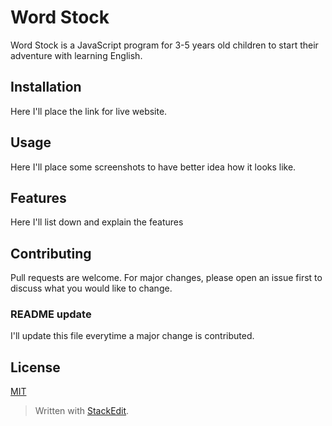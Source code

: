 # Word Stock

Word Stock is a JavaScript program for 3-5 years old children to start their adventure with learning English.

## Installation

Here I'll place the link for live website.

## Usage

Here I'll place some screenshots to have better idea how it looks like.

## Features

Here I'll list down and explain the features

## Contributing

Pull requests are welcome. For major changes, please open an issue first to discuss what you would like to change.

### README update

I'll update this file everytime a major change is contributed.

## License

[MIT](https://choosealicense.com/licenses/mit/)

> Written with [StackEdit](https://stackedit.io/).
